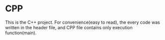 # CPP

This is the C++ project.
For convenience(easy to read), the every code was written in the header file, and CPP file contains only execution function(main).
